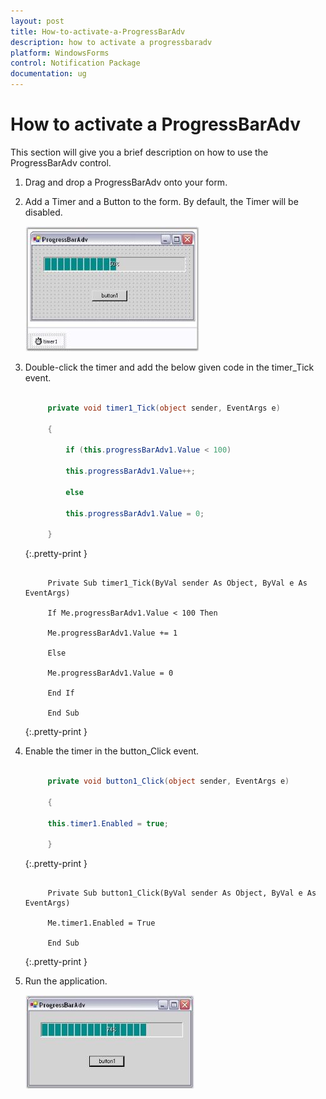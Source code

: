 ```yaml
---
layout: post
title: How-to-activate-a-ProgressBarAdv
description: how to activate a progressbaradv
platform: WindowsForms
control: Notification Package 
documentation: ug
---
```


# How to activate a ProgressBarAdv

This section will give you a brief description on how to use the ProgressBarAdv control.

1. Drag and drop a ProgressBarAdv onto your form.
2. Add a Timer and a Button to the form. By default, the Timer will be disabled.

   ![](Overview_images/Overview_img27.jpeg) 


3. Double-click the timer and add the below given code in the timer_Tick event.

   ~~~ cs

        private void timer1_Tick(object sender, EventArgs e)
		
		{
		
		    if (this.progressBarAdv1.Value < 100)
			
			this.progressBarAdv1.Value++;
			
			else
			
			this.progressBarAdv1.Value = 0;
			
		}

   ~~~
   {:.pretty-print }

   ~~~ vbnet
        
		Private Sub timer1_Tick(ByVal sender As Object, ByVal e As EventArgs)
		
		If Me.progressBarAdv1.Value < 100 Then
		
		Me.progressBarAdv1.Value += 1
		
		Else
		
		Me.progressBarAdv1.Value = 0
		
		End If
		
		End Sub

   ~~~
   {:.pretty-print }

4. Enable the timer in the button_Click event.

   ~~~ cs

        private void button1_Click(object sender, EventArgs e)
		
		{
		
		this.timer1.Enabled = true;
		
		}

   ~~~
   {:.pretty-print }

   ~~~ vbnet
   
        Private Sub button1_Click(ByVal sender As Object, ByVal e As EventArgs)
		
		Me.timer1.Enabled = True
		
		End Sub

   ~~~
   {:.pretty-print }

5. Run the application.

   ![](Overview_images/Overview_img28.jpeg) 



